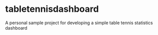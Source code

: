 # tabletennisdashboard
A personal sample project for developing a simple table tennis statistics dashboard

